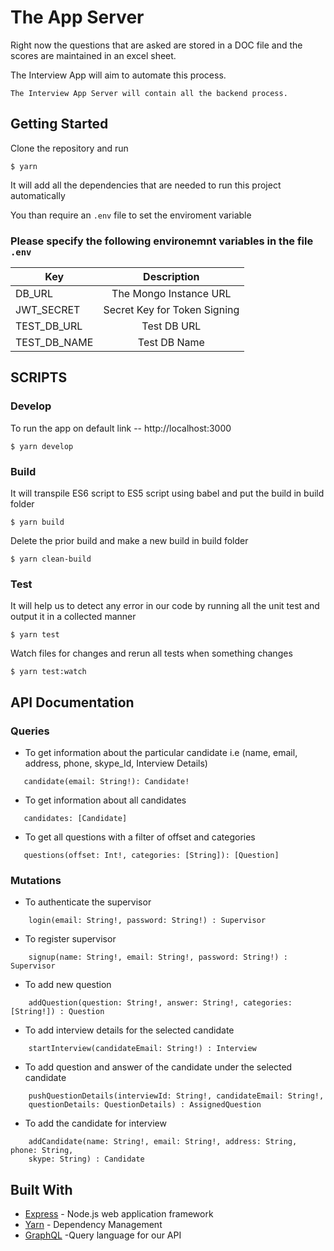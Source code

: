 # The App Server
Right now the questions that are asked are stored in a DOC file and the scores are maintained in an excel sheet. 

The Interview App will aim to automate this process.

```
The Interview App Server will contain all the backend process.
```
## Getting Started
Clone the repository and run 
```
$ yarn
```
It will add all the dependencies that are needed to run this project automatically 

You than require an `.env` file to set the enviroment variable
### Please specify the following environemnt variables in the file `.env`

| Key          | Description                                 |
| ------------ | :-----------------------------------------: |
| DB_URL       | The Mongo Instance URL                      |
| JWT_SECRET   | Secret Key for Token Signing                |
| TEST_DB_URL  | Test DB URL                                 |
| TEST_DB_NAME | Test DB Name                                |


## SCRIPTS
### Develop
To run the app on default link -- http://localhost:3000
```
$ yarn develop
```
### Build
It will transpile ES6 script to ES5 script using babel and put the build in build folder
```
$ yarn build
```
 Delete the prior build and make a new build in build folder
```
$ yarn clean-build
```
### Test
It will help us to detect any error in our code by running all the unit test and output it in a collected manner
```
$ yarn test
```
 Watch files for changes and rerun all tests when something changes
```
$ yarn test:watch
```
## API Documentation 
### Queries
* To get information about the particular candidate i.e (name, email, address, phone, skype_Id, Interview Details)
 ```
    candidate(email: String!): Candidate!
 ```
* To get information about all candidates
 ```
    candidates: [Candidate]
 ```
* To get all questions with a filter of offset and categories 
 ```
    questions(offset: Int!, categories: [String]): [Question]
 ```
### Mutations
* To authenticate the supervisor 
```
    login(email: String!, password: String!) : Supervisor
```
* To register supervisor 
```   
    signup(name: String!, email: String!, password: String!) : Supervisor
```
* To add new question
```   
    addQuestion(question: String!, answer: String!, categories: [String!]) : Question
```
* To add interview details for the selected candidate 
```   
    startInterview(candidateEmail: String!) : Interview
```
* To add question and answer of the candidate under the selected candidate
```   
    pushQuestionDetails(interviewId: String!, candidateEmail: String!,    
    questionDetails: QuestionDetails) : AssignedQuestion
```
* To add the candidate for interview
```   
    addCandidate(name: String!, email: String!, address: String, phone: String,    
    skype: String) : Candidate
```
## Built With
* [Express](https://expressjs.com/) - Node.js web application framework
* [Yarn](https://yarnpkg.com) - Dependency Management
* [GraphQL](https://http://graphql.org) -Query language for our API

